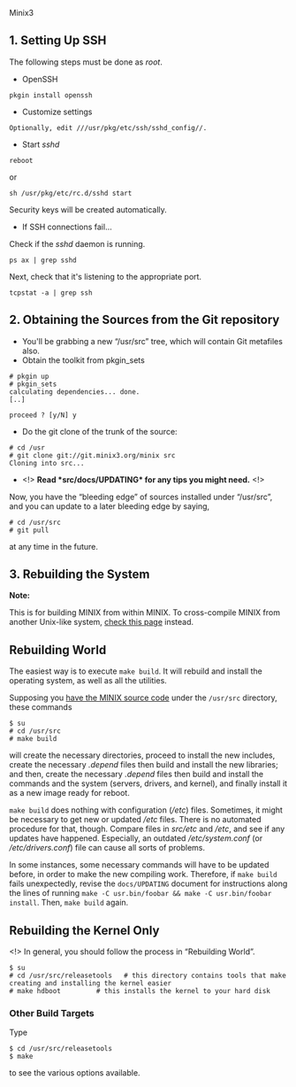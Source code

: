 Minix3 

## 1. Setting Up SSH

The following steps must be done as *root*.

- OpenSSH

```
pkgin install openssh
```

- Customize settings

```
Optionally, edit ///usr/pkg/etc/ssh/sshd_config//.
```

- Start *sshd*

```
reboot
```

or

```
sh /usr/pkg/etc/rc.d/sshd start
```

Security keys will be created automatically.

- If SSH connections fail…

Check if the *sshd* daemon is running.

```
ps ax | grep sshd
```

Next, check that it's listening to the appropriate port.

```
tcpstat -a | grep ssh
```

## 2. Obtaining the Sources from the Git repository

- You'll be grabbing a new “/usr/src” tree, which will contain Git metafiles also.
- Obtain the toolkit from pkgin_sets

```
# pkgin up
# pkgin_sets
calculating dependencies... done.
[..]

proceed ? [y/N] y
```

- Do the git clone of the trunk of the source:

```
# cd /usr
# git clone git://git.minix3.org/minix src
Cloning into src...
```

- <!> **Read \*src/docs/UPDATING\* for any tips you might need.** <!>

Now, you have the “bleeding edge” of sources installed under “/usr/src”, and you can update to a later bleeding edge by saying,

```
# cd /usr/src
# git pull
```

at any time in the future.



## 3. Rebuilding the System

**Note:**

This is for building MINIX from within MINIX. To cross-compile MINIX from another Unix-like system, [check this page](https://wiki.minix3.org/doku.php?id=developersguide:crosscompiling) instead.

## Rebuilding World

The easiest way is to execute `make build`. It will rebuild and install the operating system, as well as all the utilities.

Supposing you [have the MINIX source code](https://wiki.minix3.org/doku.php?id=developersguide:trackingcurrent) under the `/usr/src` directory, these commands

```
$ su
# cd /usr/src
# make build
```

will create the necessary directories, proceed to install the new includes, create the necessary *.depend* files then build and install the new libraries; and then, create the necessary *.depend* files then build and install the commands and the system (servers, drivers, and kernel), and finally install it as a new image ready for reboot.

`make build` does nothing with configuration (*/etc*) files. Sometimes, it might be necessary to get new or updated */etc* files. There is no automated procedure for that, though. Compare files in *src/etc* and */etc*, and see if any updates have happened. Especially, an outdated */etc/system.conf* (or */etc/drivers.conf*) file can cause all sorts of problems.

In some instances, some necessary commands will have to be updated before, in order to make the new compiling work. Therefore, if `make build` fails unexpectedly, revise the `docs/UPDATING` document for instructions along the lines of running `make -C usr.bin/foobar && make -C usr.bin/foobar install`. Then, `make build` again.

## Rebuilding the Kernel Only

<!> In general, you should follow the process in “Rebuilding World”.

```
$ su
# cd /usr/src/releasetools   # this directory contains tools that make creating and installing the kernel easier
# make hdboot         # this installs the kernel to your hard disk
```

### Other Build Targets

Type

```
$ cd /usr/src/releasetools
$ make
```

to see the various options available.